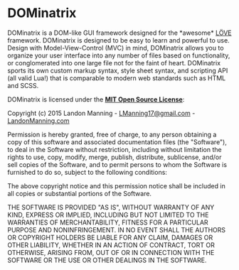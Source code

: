 # DOMinatrix

DOMinatrix is a DOM-like GUI framework designed for the \*awesome\* [LÖVE][LOVE] framework. DOMinatrix is designed to be easy to learn and powerful to use. Design with Model-View-Control (MVC) in mind, DOMinatrix allows you to organize your user interface into any number of files based on functionality, or conglomerated into one large file not for the faint of heart. DOMinatrix sports its own custom markup syntax, style sheet syntax, and scripting API (all valid Lua!) that is comparable to modern web standards such as HTML and SCSS.

DOMinatrix is licensed under the [**MIT Open Source License**][MIT]:

Copyright (c) 2015 Landon Manning - LManning17@gmail.com - [LandonManning.com][LM]

Permission is hereby granted, free of charge, to any person obtaining a copy
of this software and associated documentation files (the "Software"), to deal
in the Software without restriction, including without limitation the rights
to use, copy, modify, merge, publish, distribute, sublicense, and/or sell
copies of the Software, and to permit persons to whom the Software is
furnished to do so, subject to the following conditions:

The above copyright notice and this permission notice shall be included in
all copies or substantial portions of the Software.

THE SOFTWARE IS PROVIDED "AS IS", WITHOUT WARRANTY OF ANY KIND, EXPRESS OR
IMPLIED, INCLUDING BUT NOT LIMITED TO THE WARRANTIES OF MERCHANTABILITY,
FITNESS FOR A PARTICULAR PURPOSE AND NONINFRINGEMENT. IN NO EVENT SHALL THE
AUTHORS OR COPYRIGHT HOLDERS BE LIABLE FOR ANY CLAIM, DAMAGES OR OTHER
LIABILITY, WHETHER IN AN ACTION OF CONTRACT, TORT OR OTHERWISE, ARISING FROM,
OUT OF OR IN CONNECTION WITH THE SOFTWARE OR THE USE OR OTHER DEALINGS IN
THE SOFTWARE.

[LOVE]: https://love2d.org/
[MIT]: http://www.opensource.org/licenses/mit-license.html
[LM]: http://LandonManning.com
